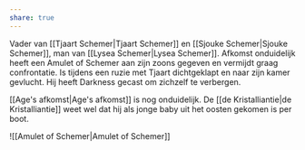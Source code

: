 ```yaml
---
share: true
---
```

Vader van [[Tjaart Schemer|Tjaart Schemer]] en [[Sjouke Schemer|Sjouke Schemer]], man van [[Lysea Schemer|Lysea Schemer]]. 
Afkomst onduidelijk heeft een Amulet of Schemer aan zijn zoons gegeven en vermijdt graag confrontatie. Is tijdens een ruzie met Tjaart dichtgeklapt en naar zijn kamer gevlucht. Hij heeft Darkness gecast om zichzelf te verbergen.

[[Age's afkomst|Age's afkomst]] is nog onduidelijk. De [[de Kristalliantie|de Kristalliantie]] weet wel dat hij als jonge baby uit het oosten gekomen is per boot.

![[Amulet of Schemer|Amulet of Schemer]]